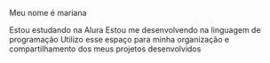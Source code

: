 Meu nome é mariana

Estou estudando na Alura
Estou me desenvolvendo na linguagem de programação
Utilizo esse espaço para minha organização e compartilhamento dos meus projetos desenvolvidos
